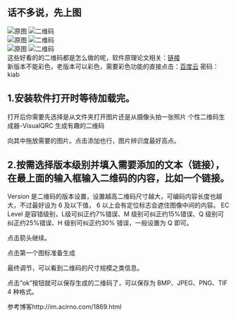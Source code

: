 ## 话不多说，先上图  
![原图](http://ouyti5jhg.bkt.clouddn.com/img/ii.jpg)
![二维码](http://ouyti5jhg.bkt.clouddn.com/img/iui.jpeg)  
![原图](http://ouyti5jhg.bkt.clouddn.com/img/u=2267838380,2704610635&fm=27&gp=0.jpg) 
![二维码](http://ouyti5jhg.bkt.clouddn.com/img/123.jpeg)  
![原图](http://ouyti5jhg.bkt.clouddn.com/img/2041204248_0.jpg) 
![二维码](http://ouyti5jhg.bkt.clouddn.com/img/2041204248.jpg)  
这些好看的的二维码都是怎么做的呢，软件原理论文相关：[链接](http://cgv.cs.nthu.edu.tw/Projects/Recreational_Graphics/Halftone_QRCodes/)  
新版本不能彩色，老版本可以彩色，需要彩色功能的直接点击：[百度云](https://pan.baidu.com/s/1i5oxDeX)  密码：kiab  

## 1.安装软件打开时等待加载完。 ##

打开后你需要先选择是从文件夹打开图片还是从摄像头拍一张照片
个性二维码生成器-VisualQRC 生成有趣的二维码

向其中拖放需要的图片。点击添加也行，图片辨识度最好高点。

## 2.按需选择版本级别并填入需要添加的文本（链接），在最上面的输入框输入二维码的内容，比如一个链接。 ##

Version 是二维码的版本设置，设置越高二维码尺寸越大，可编码内容长度也越大，不过最好设为 6 及以下值， 6 以上会有定位标志会遮住图像中间的内容。 EC Level 是容错级别，L级可纠正约7%错误、M 级别可纠正约15%错误、Q 级别可纠正约25%错误、H 级别可纠正约30% 错误，一般设置为 Q 即可。


点击箭头继续。

点击第一个图标准备生成

最终调节，可以看到二维码的尺寸规模之类信息。

点击“ok”按钮就可以保存生成的二维码了，可以保存为 BMP、JPEG、PNG、TIF 4 种格式。  




参考博客http://im.acirno.com/1869.html
 


